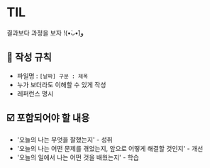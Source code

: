 # TIL
결과보다 과정을 보자 !(•̀ᴗ•́)و̑

## 📌 작성 규칙

- 파일명 : `[날짜] 구분 : 제목`
- 누가 보더라도 이해할 수 있게 작성
- 레퍼런스 명시

## ☑️ 포함되어야 할 내용

- '오늘의 나는 무엇을 잘했는지' - 성취
- '오늘의 나는 어떤 문제를 겪었는지, 앞으로 어떻게 해결할 것인지' - 개선
- '오늘의 일에서 나는 어떤 것을 배웠는지' - 학습
